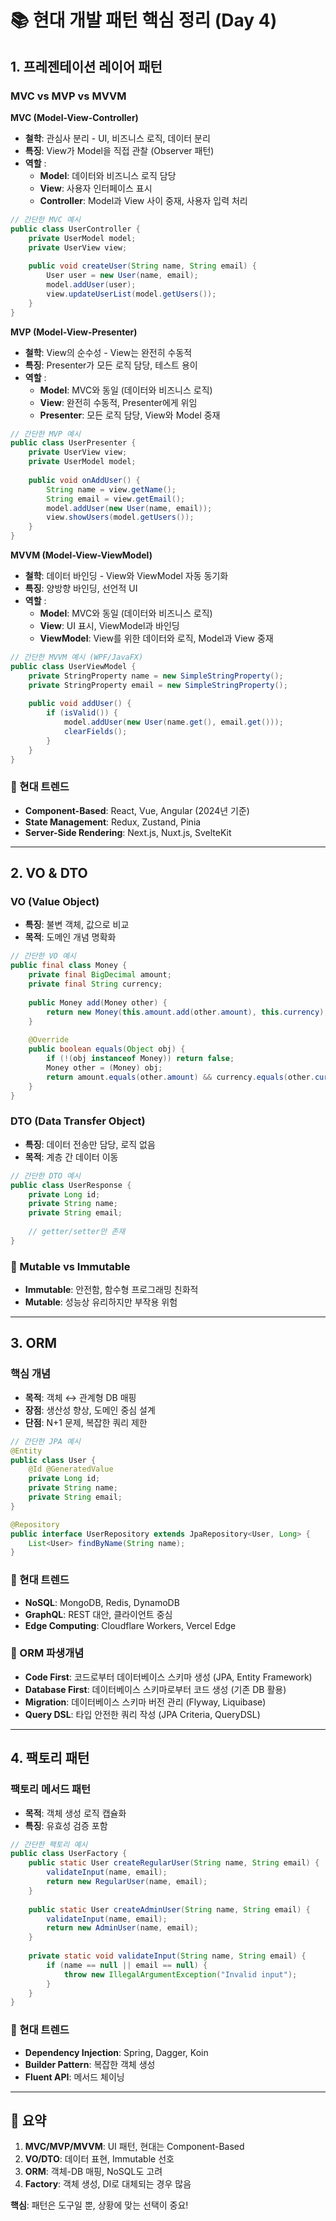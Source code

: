 # 📚 현대 개발 패턴 핵심 정리 (Day 4)

## 1. 프레젠테이션 레이어 패턴

### MVC vs MVP vs MVVM

**MVC (Model-View-Controller)**
- **철학**: 관심사 분리 - UI, 비즈니스 로직, 데이터 분리
- **특징**: View가 Model을 직접 관찰 (Observer 패턴)
- **역할** :
  - **Model**: 데이터와 비즈니스 로직 담당
  - **View**: 사용자 인터페이스 표시
  - **Controller**: Model과 View 사이 중재, 사용자 입력 처리 

```java
// 간단한 MVC 예시
public class UserController {
    private UserModel model;
    private UserView view;
    
    public void createUser(String name, String email) {
        User user = new User(name, email);
        model.addUser(user);
        view.updateUserList(model.getUsers());
    }
}
```

**MVP (Model-View-Presenter)**
- **철학**: View의 순수성 - View는 완전히 수동적
- **특징**: Presenter가 모든 로직 담당, 테스트 용이
- **역할** : 
  - **Model**: MVC와 동일 (데이터와 비즈니스 로직)
  - **View**: 완전히 수동적, Presenter에게 위임
  - **Presenter**: 모든 로직 담당, View와 Model 중재 

```java
// 간단한 MVP 예시
public class UserPresenter {
    private UserView view;
    private UserModel model;
    
    public void onAddUser() {
        String name = view.getName();
        String email = view.getEmail();
        model.addUser(new User(name, email));
        view.showUsers(model.getUsers());
    }
}
```

**MVVM (Model-View-ViewModel)**
- **철학**: 데이터 바인딩 - View와 ViewModel 자동 동기화
- **특징**: 양방향 바인딩, 선언적 UI
- **역할** : 
  - **Model**: MVC와 동일 (데이터와 비즈니스 로직)
  - **View**: UI 표시, ViewModel과 바인딩
  - **ViewModel**: View를 위한 데이터와 로직, Model과 View 중재 

```java
// 간단한 MVVM 예시 (WPF/JavaFX)
public class UserViewModel {
    private StringProperty name = new SimpleStringProperty();
    private StringProperty email = new SimpleStringProperty();
    
    public void addUser() {
        if (isValid()) {
            model.addUser(new User(name.get(), email.get()));
            clearFields();
        }
    }
}
```

### 🎯 현대 트렌드
- **Component-Based**: React, Vue, Angular (2024년 기준)
- **State Management**: Redux, Zustand, Pinia
- **Server-Side Rendering**: Next.js, Nuxt.js, SvelteKit

---

## 2. VO & DTO

### VO (Value Object)
- **특징**: 불변 객체, 값으로 비교
- **목적**: 도메인 개념 명확화

```java
// 간단한 VO 예시
public final class Money {
    private final BigDecimal amount;
    private final String currency;
    
    public Money add(Money other) { 
        return new Money(this.amount.add(other.amount), this.currency);
    }
    
    @Override
    public boolean equals(Object obj) {
        if (!(obj instanceof Money)) return false;
        Money other = (Money) obj;
        return amount.equals(other.amount) && currency.equals(other.currency);
    }
}
```

### DTO (Data Transfer Object)
- **특징**: 데이터 전송만 담당, 로직 없음
- **목적**: 계층 간 데이터 이동

```java
// 간단한 DTO 예시
public class UserResponse {
    private Long id;
    private String name;
    private String email;
    
    // getter/setter만 존재
}
```

### 🔄 Mutable vs Immutable
- **Immutable**: 안전함, 함수형 프로그래밍 친화적
- **Mutable**: 성능상 유리하지만 부작용 위험

---

## 3. ORM

### 핵심 개념
- **목적**: 객체 ↔ 관계형 DB 매핑
- **장점**: 생산성 향상, 도메인 중심 설계
- **단점**: N+1 문제, 복잡한 쿼리 제한

```java
// 간단한 JPA 예시
@Entity
public class User {
    @Id @GeneratedValue
    private Long id;
    private String name;
    private String email;
}

@Repository
public interface UserRepository extends JpaRepository<User, Long> {
    List<User> findByName(String name);
}
```

### 🎯 현대 트렌드
- **NoSQL**: MongoDB, Redis, DynamoDB
- **GraphQL**: REST 대안, 클라이언트 중심
- **Edge Computing**: Cloudflare Workers, Vercel Edge

### 🔧 ORM 파생개념
- **Code First**: 코드로부터 데이터베이스 스키마 생성 (JPA, Entity Framework)
- **Database First**: 데이터베이스 스키마로부터 코드 생성 (기존 DB 활용)
- **Migration**: 데이터베이스 스키마 버전 관리 (Flyway, Liquibase)
- **Query DSL**: 타입 안전한 쿼리 작성 (JPA Criteria, QueryDSL)

---

## 4. 팩토리 패턴

### 팩토리 메서드 패턴
- **목적**: 객체 생성 로직 캡슐화
- **특징**: 유효성 검증 포함

```java
// 간단한 팩토리 예시
public class UserFactory {
    public static User createRegularUser(String name, String email) {
        validateInput(name, email);
        return new RegularUser(name, email);
    }
    
    public static User createAdminUser(String name, String email) {
        validateInput(name, email);
        return new AdminUser(name, email);
    }
    
    private static void validateInput(String name, String email) {
        if (name == null || email == null) {
            throw new IllegalArgumentException("Invalid input");
        }
    }
}
```

### 🎯 현대 트렌드
- **Dependency Injection**: Spring, Dagger, Koin
- **Builder Pattern**: 복잡한 객체 생성
- **Fluent API**: 메서드 체이닝

---

## 📝 요약

1. **MVC/MVP/MVVM**: UI 패턴, 현대는 Component-Based
2. **VO/DTO**: 데이터 표현, Immutable 선호
3. **ORM**: 객체-DB 매핑, NoSQL도 고려
4. **Factory**: 객체 생성, DI로 대체되는 경우 많음

**핵심**: 패턴은 도구일 뿐, 상황에 맞는 선택이 중요!
